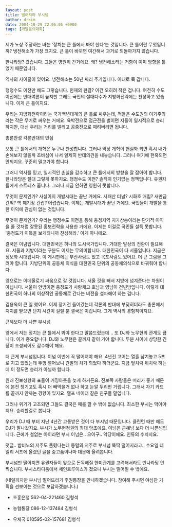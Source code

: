 ```yaml
---
layout: post
title: 떨어져라 부시넘
author: drkim
date: 2004-10-29 22:06:05 +0900
tags: [깨달음의대화]
---
```

제가 노상 주장하는 바는 '정치는 큰 틀에서 봐야 한다'는 것입니다. 큰 틀이란 무엇입니까? 냉전해소가 가장 크지요. 큰 틀이 바뀌면 여간해서 과거로 되돌아가지 않습니다.
  

  
한나라당? 갔습니다. 그들은 영원히 간거에요. 왜? 냉전해소라는 거함이 이미 방향을 틀었기 때문입니다.
  

  
역사의 사이클이 있어요. 냉전해소는 50년 짜리 주기입니다. 이대로 쭉 갑니다.
  

  
행정수도 이전만 해도 그렇습니다. 헌재의 판결? 이건 오히려 작은 겁니다. 여전히 수도이전에는 반대여론이 높지만 그래도 국민의 절대다수가 지방화전략에는 찬성하고 있습니다. 이게 큰 틀이지요.
  

  
우리는 지방화전략이라는 국가백년대계의 큰 틀로 싸우는데, 적들은 수도권의 이기주의라는 작은 무기로 싸우는 거에요. 육박전으로 접근전을 벌이면 지들이 일시적으로 승리하지만, 대신 우리는 거리를 벌리고 공중전으로 때려버리면 됩니다.
  

  
총론찬성 각론반대의 민심
  
보통 큰 틀에서의 개혁은 누구나 찬성합니다. 그러나 막상 개혁이 현실화 되면 혹시 내가 손해보지 않을까 조바심이 나서 일제히 반대의견을 내놓습니다. 그러나 여기에 현혹되면 안되지요. 꾸준히 밀고가야 합니다.
  

  
그러니 역사를 믿고, 일시적인 손실을 감수하고 큰 틀에서의 방향을 잘 잡아야 합니다. 한나라당은 절대 그렇게 못하지요. 행정수도 이전? 솔직히 인기없는 정책입니다. 유권자들에게 스트레스 줍니다. 그러나 지금 안하면 영원히 못합니다.
  

  
무엇이 문제인가? 사실이지 개발시대는 끝난 거에요. 사패산 터널? 시화호 매립? 새만금 간척? 핵 폐기장 건립? 어렵습니다. 이제는 개발시대가 끝난 거에요. 국민들이 개발을 통한 이익에 관심이 없는 것입니다.
  

  
무엇이 문제인가? 우리는 행정수도 이전을 통해 충청지역 지가상승이라는 단기적 이익을 줄 것처럼 잘못된 홍보전략을 사용한 거에요. 이제는 이걸로 국민들 설득 못합니다. '충청도가 이득을 보게되니까 찬성해라.' 이게 아니에요.
  

  
결국은 이념입니다. 대한민국은 하나의 도시국가입니다. 거대한 발상의 전환이 필요해요. 서울과 지방이라는 구분도 이제는 무의미합니다. 대한민국이 다 서울입니다. 지금은 정보화 시대입니다. 이 게시판에는 부산사람도 있고 목포사람도 있어요. 더 큰 그림을 그려야 합니다. 지방단위의 공동체 의식을 대한민국 단위의 공동체의식으로 바꿔줘야 합니다.
  

  
앞으로는 이데올로기 싸움으로 갈 것입니다. 서울 것을 빼서 지방에 넘겨준다는 차원이 아닙니다. 서울이 안방이면 충청도가 사랑채고 호남과 영남이 건넌방입니다. 이렇게 대한민국이 하나의 이상적인 공동체로 간다는 비전을 설파해야 하는 겁니다.
  

  
김용옥이 큰 일 했어요. 이제 장기전 들어갔는데 각론의 반대에 부딪히더라도 총론에서 지지를 받으면 단지 시간이 걸릴 뿐 결국은 이깁니다. 그게 역사의 경험칙이지요.
  

  
근혜보다 더 나쁜 부시넘
  
앞에서 저는 정치는 큰 틀에서 봐야 한다고 말씀드렸는데 .. 또 DJ와 노무현의 관계도 큽니다. 이거 중요합니다. DJ와 노무현은 끝까지 같이 가야 합니다. 두분 사이에 상당한 긴장이 조성되어도 감수해야 해요.
  

  
더 큰게 부시넘입니다. 이넘 이번에 꼭 떨어져야 해요. 4년전 고어는 열흘 남겨놓고 5프로 지고 있었는데 뚜껑 열어보니 간발의 차가 되었다 하더군요. 지금 엎치락 뒤치락 하는데 이 정도면 승리가 아닐까 합니다.
  

  
원래 진보성향의 표들이 커밍아웃을 늦게 하거든요. 진보쪽 사람들은 머리가 좋기 때문에 본전 챙기고도 혹시 더 빼먹을거 없나 하고 눈알 두리번 거립니다. 그래서 자기 카드를 끝까지 안까는 경향이 있지요. 랠프 네이더 같은 친구들 말입니다.
  

  
그러나 위기가 고조되면 그들도 결국은 패를 깔 수 밖에 없습니다. 최소한 부시는 막아야지요. 승리할걸로 봅니다.
  

  
우리가 DJ 때 부터 지난 4년간 고통받은 것이 다 부시넘 때문입니다. 클린턴 때만 해도 DJ가 잘나갔지요. 부시가 노무현정권의 최대 암초에요. 이넘은 근혜넘 보다 더 나쁜넘입니다. 근혜가 철없는 아이라면 부시 이넘은.. 으이구.. 악당이에요. 인류의 수치지요.
  

  
덧글.. 밤비노의 저주도 풀렸다는데 동렬의 저주로 부시넘 똑딱 떨어지라고.. 수요일 데일리 서프에 올렸던 글을 중고품이나마 대문에 올려봅니다.
  

  
부시넘만 떨어지면 유권자들이 앞으로 돈독해질 한미관계를 고려해서라도 딴나라당 안찍습니다. 부시스타디움에서 세인트루이스가 졌으니 부시는 떨어질 수 밖에요.
  

  
(내일까지만 부시넘 떨어뜨리기 후원통장을 안내하겠습니다. 참여해 주시면 야심찬 기획을 선보이는 것으로 보답하겠습니다.)
  

  
- 조흥은행 562-04-221460 김형석
  
- 농협통장 086-12-137484 김형석
  
- 우체국 010595-02-157681 김형석